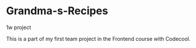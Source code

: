 # Grandma-s-Recipes
1w project

This is a part of my first team project in the Frontend course with Codecool.
